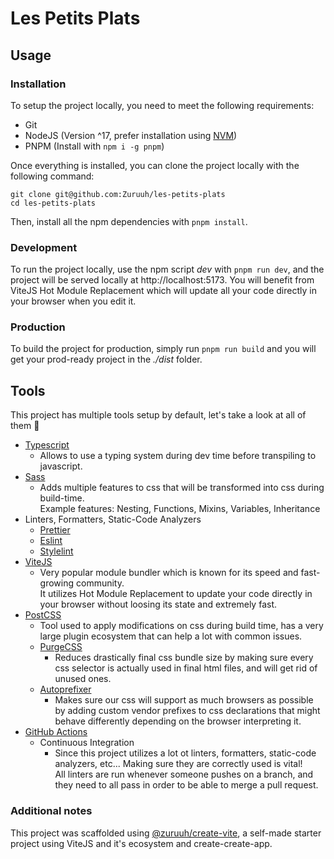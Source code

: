 # Les Petits Plats

## Usage

### Installation

To setup the project locally, you need to meet the following requirements:

- Git
- NodeJS (Version ^17, prefer installation using [NVM](https://github.com/nvm-sh/nvm))
- PNPM (Install with `npm i -g pnpm`)

Once everything is installed, you can clone the project locally with the following command:

```shell
git clone git@github.com:Zuruuh/les-petits-plats
cd les-petits-plats
```

Then, install all the npm dependencies with `pnpm install`.

### Development

To run the project locally, use the npm script _dev_ with `pnpm run dev`, and the project will be served locally at http://localhost:5173.
You will benefit from ViteJS Hot Module Replacement which will update all your code directly in your browser when you edit it.

### Production

To build the project for production, simply run `pnpm run build` and you will get your prod-ready project in the _./dist_ folder.

## Tools

This project has multiple tools setup by default, let's take a look at all of them 🚀

- [Typescript](https://www.typescriptlang.org)
  - Allows to use a typing system during dev time before transpiling to javascript.
- [Sass](https://sass-lang.com)
  - Adds multiple features to css that will be transformed into css during build-time.  
    Example features: Nesting, Functions, Mixins, Variables, Inheritance
- Linters, Formatters, Static-Code Analyzers
  - [Prettier](https://prettier.io)
  - [Eslint](https://eslint.org)
  - [Stylelint](https://stylelint.io)
- [ViteJS](https://vitejs.dev)
  - Very popular module bundler which is known for its speed and fast-growing community.  
    It utilizes Hot Module Replacement to update your code directly in your browser without loosing its state and extremely fast.
- [PostCSS](https://postcss.org)
  - Tool used to apply modifications on css during build time, has a very large plugin ecosystem that can help a lot with common issues.
  * [PurgeCSS](https://purgecss.com)
    - Reduces drastically final css bundle size by making sure every css selector is actually used in final html files, and will get rid of unused ones.
  * [Autoprefixer](https://autoprefixer.github.io)
    - Makes sure our css will support as much browsers as possible by adding custom vendor prefixes to css declarations that might behave differently depending on the browser interpreting it.
- [GitHub Actions](https://github.com/features/actions)
  - Continuous Integration
    - Since this project utilizes a lot ot linters, formatters, static-code analyzers, etc... Making sure they are correctly used is vital!  
      All linters are run whenever someone pushes on a branch, and they need to all pass in order to be able to merge a pull request.

### Additional notes

This project was scaffolded using [@zuruuh/create-vite](https://github.com/Zuruuh/create-vite), a self-made starter project using ViteJS and it's ecosystem and create-create-app.
